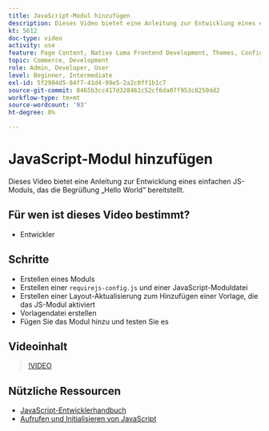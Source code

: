 ```yaml
---
title: JavaScript-Modul hinzufügen
description: Dieses Video bietet eine Anleitung zur Entwicklung eines einfachen JS-Moduls, das die Begrüßung „Hello World“ bereitstellt.
kt: 5612
doc-type: video
activity: use
feature: Page Content, Native Luma Frontend Development, Themes, Configuration
topic: Commerce, Development
role: Admin, Developer, User
level: Beginner, Intermediate
exl-id: 5f2984d5-84f7-41d4-99e5-2a2c0ff1b1c7
source-git-commit: 8465b3cc417d328461c52cf6da07f953c8250dd2
workflow-type: tm+mt
source-wordcount: '93'
ht-degree: 0%

---
```


# JavaScript-Modul hinzufügen

Dieses Video bietet eine Anleitung zur Entwicklung eines einfachen JS-Moduls, das die Begrüßung „Hello World“ bereitstellt.

## Für wen ist dieses Video bestimmt?

- Entwickler

## Schritte

- Erstellen eines Moduls
- Erstellen einer `requirejs-config.js` und einer JavaScript-Moduldatei
- Erstellen einer Layout-Aktualisierung zum Hinzufügen einer Vorlage, die das JS-Modul aktiviert
- Vorlagendatei erstellen
- Fügen Sie das Modul hinzu und testen Sie es

## Videoinhalt

>[!VIDEO](https://video.tv.adobe.com/v/35790?quality=12&learn=on)

## Nützliche Ressourcen

- [JavaScript-Entwicklerhandbuch](https://developer.adobe.com/commerce/frontend-core/javascript/)
- [Aufrufen und Initialisieren von JavaScript](https://developer.adobe.com/commerce/frontend-core/javascript/init/)
